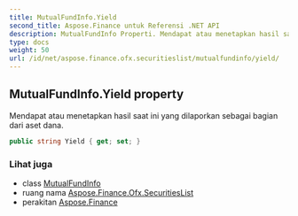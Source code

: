 ```yaml
---
title: MutualFundInfo.Yield
second_title: Aspose.Finance untuk Referensi .NET API
description: MutualFundInfo Properti. Mendapat atau menetapkan hasil saat ini yang dilaporkan sebagai bagian dari aset dana.
type: docs
weight: 50
url: /id/net/aspose.finance.ofx.securitieslist/mutualfundinfo/yield/
---
```

## MutualFundInfo.Yield property

Mendapat atau menetapkan hasil saat ini yang dilaporkan sebagai bagian dari aset dana.

```csharp
public string Yield { get; set; }
```

### Lihat juga

* class [MutualFundInfo](../)
* ruang nama [Aspose.Finance.Ofx.SecuritiesList](../../mutualfundinfo/)
* perakitan [Aspose.Finance](../../../)


